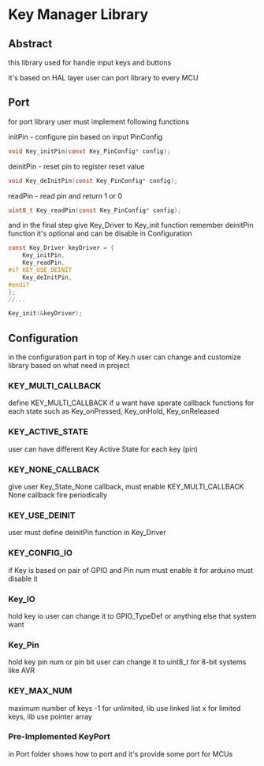 # Key Manager Library

## Abstract

this library used for handle input keys and buttons

it's based on HAL layer
user can port library to every MCU 

## Port

for port library user must implement following functions

initPin - configure pin based on input PinConfig
```C
void Key_initPin(const Key_PinConfig* config);
```
deinitPin - reset pin to register reset value
```C
void Key_deInitPin(const Key_PinConfig* config);
```
readPin - read pin and return 1 or 0
```C
uint8_t Key_readPin(const Key_PinConfig* config);
```

and in the final step give Key_Driver to Key_init function
remember deinitPin function it's optional and can be disable in Configuration 
```C
const Key_Driver keyDriver = {
    Key_initPin,
    Key_readPin,
#if KEY_USE_DEINIT
    Key_deInitPin,
#endif
};
//...

Key_init(&keyDriver);

```

## Configuration

in the configuration part in top of Key.h user can change and customize library based on what need in project

### KEY_MULTI_CALLBACK
define KEY_MULTI_CALLBACK if u want have sperate callback functions for each state such as Key_onPressed, Key_onHold, Key_onReleased

### KEY_ACTIVE_STATE
user can have different Key Active State for each key (pin)

### KEY_NONE_CALLBACK
give user Key_State_None callback, must enable KEY_MULTI_CALLBACK None callback fire periodically

### KEY_USE_DEINIT
user must define deinitPin function in Key_Driver

### KEY_CONFIG_IO
if Key is based on pair of GPIO and Pin num must enable it for arduino must disable it

### Key_IO
hold key io
user can change it to GPIO_TypeDef or anything else that system want

### Key_Pin
hold key pin num or pin bit
user can change it to uint8_t for 8-bit systems like AVR

### KEY_MAX_NUM
maximum number of keys
-1 for unlimited, lib use linked list 
x for limited keys, lib use pointer array

### Pre-Implemented KeyPort
in Port folder shows how to port and it's provide some port for MCUs
